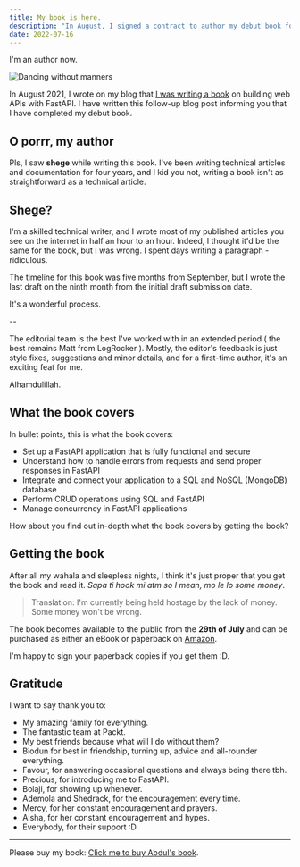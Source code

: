 ```yaml
--- 
title: My book is here.
description: "In August, I signed a contract to author my debut book for Packt. It's almost a year now and the book is here."
date: 2022-07-16
---
```


I'm an author now.

![Dancing without manners](https://res.cloudinary.com/laisi/image/upload/v1657957125/ezgif.com-gif-maker_b6ut4t.gif)


In August 2021, I wrote on my blog that [I was writing a book](https://www.blog.youngest.dev/read/i-m-writing-a-book) on building web APIs with FastAPI. I have written this follow-up blog post informing you that I have completed my debut book.

## O porrr, my author

Pls, I saw **shege** while writing this book. I've been writing technical articles and documentation for four years, and I kid you not, writing a book isn't as straightforward as a technical article.

## Shege?

I'm a skilled technical writer, and I wrote most of my published articles you see on the internet in half an hour to an hour. Indeed, I thought it'd be the same for the book, but I was wrong. I spent days writing a paragraph - ridiculous.

The timeline for this book was five months from September, but I wrote the last draft on the ninth month from the initial draft submission date.

It's a wonderful process.

--

The editorial team is the best I've worked with in an extended period ( the best remains Matt from LogRocker ). Mostly, the editor's feedback is just style fixes, suggestions and minor details, and for a first-time author, it's an exciting feat for me.

Alhamdulillah.

## What the book covers

In bullet points, this is what the book covers:

- Set up a FastAPI application that is fully functional and secure
- Understand how to handle errors from requests and send proper responses in FastAPI
- Integrate and connect your application to a SQL and NoSQL (MongoDB) database
- Perform CRUD operations using SQL and FastAPI
- Manage concurrency in FastAPI applications

How about you find out in-depth what the book covers by getting the book?

## Getting the book

After all my wahala and sleepless nights, I think it's just proper that you get the book and read it. _Sapa ti hook mi atm so I mean, mo le lo some money_.

> Translation: I'm currently being held hostage by the lack of money. Some money won't be wrong.

The book becomes available to the public from the **29th of July** and can be purchased as either an eBook or paperback on [Amazon](https://www.amazon.com/dp/1801076634).

I'm happy to sign your paperback copies if you get them :D.

## Gratitude

I want to say thank you to:

- My amazing family for everything.
- The fantastic team at Packt.
- My best friends because what will I do without them?
- Biodun for best in friendship, turning up, advice and all-rounder everything.
- Favour, for answering occasional questions and always being there tbh.
- Precious, for introducing me to FastAPI.
- Bolaji, for showing up whenever.
- Ademola and Shedrack, for the encouragement every time.
- Mercy, for her constant encouragement and prayers.
- Aisha, for her constant encouragement and hypes.
- Everybody, for their support :D.

---

Please buy my book: [Click me to buy Abdul's book](https://www.amazon.com/dp/1801076634).